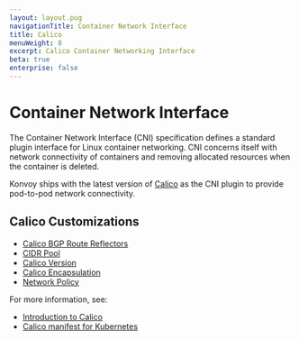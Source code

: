 ```yaml
---
layout: layout.pug
navigationTitle: Container Network Interface
title: Calico
menuWeight: 8
excerpt: Calico Container Networking Interface
beta: true
enterprise: false
---
```


<!-- markdownlint-disable MD004 MD007 MD025 MD030 -->

# Container Network Interface

The Container Network Interface (CNI) specification defines a standard plugin interface for Linux container networking. CNI concerns itself with network connectivity of containers and removing allocated resources when the container is deleted.

Konvoy ships with the latest version of [Calico][calico] as the CNI plugin to provide pod-to-pod network connectivity.

## Calico Customizations

- [Calico BGP Route Reflectors](calico-bgp-route-reflectors)
- [CIDR Pool](cidr-pools)
- [Calico Version](calico-version)
- [Calico Encapsulation](calico-encapsulation)
- [Network Policy](network-policy)

For more information, see:

- [Introduction to Calico][calico]
- [Calico manifest for Kubernetes][calico_yaml]

[calico]: https://docs.projectcalico.org/about/about-calico
[calico_yaml]: https://docs.projectcalico.org/v3.13/manifests/calico.yaml

